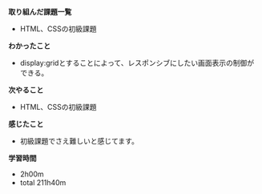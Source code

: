 **取り組んだ課題一覧**
* HTML、CSSの初級課題

**わかったこと**
* display:gridとすることによって、レスポンシブにしたい画面表示の制御ができる。

**次やること**
* HTML、CSSの初級課題

**感じたこと**
* 初級課題でさえ難しいと感じてます。

**学習時間**
* 2h00m
 * total 211h40m
